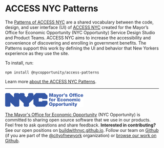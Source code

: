 # ACCESS NYC Patterns

The [Patterns of ACCESS NYC](https://cityofnewyork.github.io/ACCESS-NYC-PATTERNS/) are a shared vocabulary between the code, design, and user interface (UI) of [ACCESS NYC](https://access.nyc.gov) created for the Mayor’s Office for Economic Opportunity (NYC Opportunity) Service Design Studio and Product Teams. ACCESS NYC aims to increase the accessibility and convenience of discovering and enrolling in government benefits. The Patterns support this work by defining the UI and behavior that New Yorkers experience as they use the site.

To install, run:

    npm install @nycopportunity/access-patterns

Learn more [about the ACCESS NYC Patterns](https://cityofnewyork.github.io/ACCESS-NYC-PATTERNS/).

---

![The Mayor's Office for Economic Opportunity](NYCMOEO_SecondaryBlue256px.png)

[The Mayor's Office for Economic Opportunity](http://nyc.gov/opportunity) (NYC Opportunity) is committed to sharing open source software that we use in our products. Feel free to ask questions and share feedback. **Interested in contributing?** See our open positions on [buildwithnyc.github.io](http://buildwithnyc.github.io/). Follow our team on [Github](https://github.com/orgs/CityOfNewYork/teams/nycopportunity) (if you are part of the [@cityofnewyork](https://github.com/CityOfNewYork/) organization) or [browse our work on Github](https://github.com/search?q=nycopportunity).
